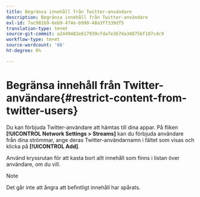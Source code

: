 ```yaml
---
title: Begränsa innehåll från Twitter-användare
description: Begränsa innehåll från Twitter-användare
exl-id: 7ac981b9-6eb9-474e-b990-48a3ff339df5
translation-type: tm+mt
source-git-commit: a2449482e617939cfda7e367da34875bf187c4c9
workflow-type: tm+mt
source-wordcount: '66'
ht-degree: 0%

---
```


# Begränsa innehåll från Twitter-användare{#restrict-content-from-twitter-users}

Du kan förbjuda Twitter-användare att hämtas till dina appar. På fliken **[!UICONTROL Network Settings > Streams]** kan du förbjuda användare från dina strömmar, ange deras Twitter-användarnamn i fältet som visas och klicka på **[!UICONTROL Add]**.

Använd kryssrutan för att kasta bort allt innehåll som finns i listan över användare, om du vill.

>[!NOTE]
>
>Det går inte att ångra att befintligt innehåll har spårats.
